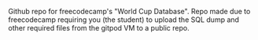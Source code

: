 Github repo for freecodecamp's "World Cup Database". 
Repo made due to freecodecamp requiring you (the student) to upload the SQL dump and other required files from the gitpod VM to a public repo.

